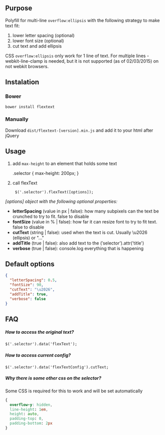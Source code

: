 ## Purpose

Polyfill for multi-line `overflow:ellipsis` with the following strategy to make text fit:

1. lower letter spacing (optional)
2. lower font size (optional)
3. cut text and add ellipsis

CSS `overflow:ellipsis` only work for 1 line of text. For multiple lines
-webkit-line-clamp is needed, but it is not supported (as of 02/03/2015)
on not webkit browsers.

## Instalation

### Bower
    bower install flextext

### Manually
  Download `dist/flextext-[version].min.js` and add it to your html after jQuery

## Usage

1. add `max-height` to an element that holds some text

    .selector { max-height: 200px; }

2. call flexText

        $('.selector').flexText([options]);

*[options] object with the following optional properties:*

- **letterSpacing** (value in px | false): how many subpixels can the text be crunched to try to fit. false to disable
- **fontSize** (value in % | false): how far it can resize font to try to fit text. false to disable
- **cutText** (string | false): used when the text is cut. Usually \u2026 (ellipsis) or "..."
- **addTitle** (true | false): also add text to the $('$selector').attr('title')
- **verbose** (true | false): console.log everything that is happening

## Default options
```json
{
  "letterSpacing": 0.5,
  "fontSize": 90,
  "cutText": "\u2026",
  "addTitle": true,
  "verbose": false
}
```

## FAQ

##### How to access the original text?
    $('.selector').data('flexText');

##### How to access current config?
    $('.selector').data('flexTextConfig').cutText;

##### Why there is some other css on the selector?
Some CSS is required for this to work and will be set automatically
```css
{
  overflow-y: hidden,
  line-height: 1em,
  height: auto,
  padding-top: 0,
  padding-bottom: 2px
}
```